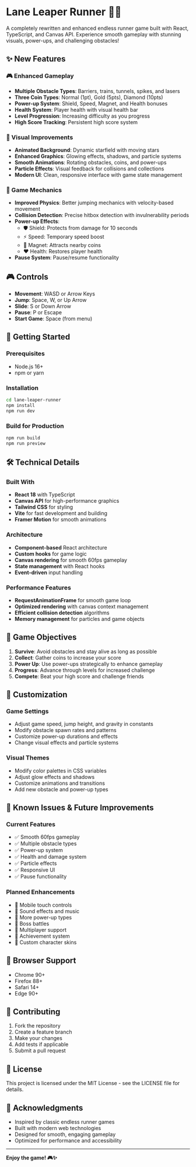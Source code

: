 # Lane Leaper Runner 🏃‍♂️

A completely rewritten and enhanced endless runner game built with React, TypeScript, and Canvas API. Experience smooth gameplay with stunning visuals, power-ups, and challenging obstacles!

## ✨ New Features

### 🎮 Enhanced Gameplay

- **Multiple Obstacle Types**: Barriers, trains, tunnels, spikes, and lasers
- **Three Coin Types**: Normal (1pt), Gold (5pts), Diamond (10pts)
- **Power-up System**: Shield, Speed, Magnet, and Health bonuses
- **Health System**: Player health with visual health bar
- **Level Progression**: Increasing difficulty as you progress
- **High Score Tracking**: Persistent high score system

### 🎨 Visual Improvements

- **Animated Background**: Dynamic starfield with moving stars
- **Enhanced Graphics**: Glowing effects, shadows, and particle systems
- **Smooth Animations**: Rotating obstacles, coins, and power-ups
- **Particle Effects**: Visual feedback for collisions and collections
- **Modern UI**: Clean, responsive interface with game state management

### 🎯 Game Mechanics

- **Improved Physics**: Better jumping mechanics with velocity-based movement
- **Collision Detection**: Precise hitbox detection with invulnerability periods
- **Power-up Effects**:
  - 🛡️ Shield: Protects from damage for 10 seconds
  - ⚡ Speed: Temporary speed boost
  - 🧲 Magnet: Attracts nearby coins
  - ❤️ Health: Restores player health
- **Pause System**: Pause/resume functionality

## 🎮 Controls

- **Movement**: WASD or Arrow Keys
- **Jump**: Space, W, or Up Arrow
- **Slide**: S or Down Arrow
- **Pause**: P or Escape
- **Start Game**: Space (from menu)

## 🚀 Getting Started

### Prerequisites

- Node.js 16+
- npm or yarn

### Installation

```bash
cd lane-leaper-runner
npm install
npm run dev
```

### Build for Production

```bash
npm run build
npm run preview
```

## 🛠️ Technical Details

### Built With

- **React 18** with TypeScript
- **Canvas API** for high-performance graphics
- **Tailwind CSS** for styling
- **Vite** for fast development and building
- **Framer Motion** for smooth animations

### Architecture

- **Component-based** React architecture
- **Custom hooks** for game logic
- **Canvas rendering** for smooth 60fps gameplay
- **State management** with React hooks
- **Event-driven** input handling

### Performance Features

- **RequestAnimationFrame** for smooth game loop
- **Optimized rendering** with canvas context management
- **Efficient collision detection** algorithms
- **Memory management** for particles and game objects

## 🎯 Game Objectives

1. **Survive**: Avoid obstacles and stay alive as long as possible
2. **Collect**: Gather coins to increase your score
3. **Power Up**: Use power-ups strategically to enhance gameplay
4. **Progress**: Advance through levels for increased challenge
5. **Compete**: Beat your high score and challenge friends

## 🔧 Customization

### Game Settings

- Adjust game speed, jump height, and gravity in constants
- Modify obstacle spawn rates and patterns
- Customize power-up durations and effects
- Change visual effects and particle systems

### Visual Themes

- Modify color palettes in CSS variables
- Adjust glow effects and shadows
- Customize animations and transitions
- Add new obstacle and power-up types

## 🐛 Known Issues & Future Improvements

### Current Features

- ✅ Smooth 60fps gameplay
- ✅ Multiple obstacle types
- ✅ Power-up system
- ✅ Health and damage system
- ✅ Particle effects
- ✅ Responsive UI
- ✅ Pause functionality

### Planned Enhancements

- 🔄 Mobile touch controls
- 🔄 Sound effects and music
- 🔄 More power-up types
- 🔄 Boss battles
- 🔄 Multiplayer support
- 🔄 Achievement system
- 🔄 Custom character skins

## 📱 Browser Support

- Chrome 90+
- Firefox 88+
- Safari 14+
- Edge 90+

## 🤝 Contributing

1. Fork the repository
2. Create a feature branch
3. Make your changes
4. Add tests if applicable
5. Submit a pull request

## 📄 License

This project is licensed under the MIT License - see the LICENSE file for details.

## 🙏 Acknowledgments

- Inspired by classic endless runner games
- Built with modern web technologies
- Designed for smooth, engaging gameplay
- Optimized for performance and accessibility

---

**Enjoy the game! 🎮✨**

